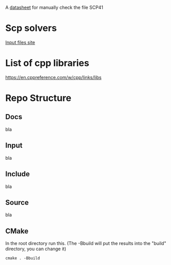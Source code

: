 A [datasheet](https://drive.google.com/file/d/1DPyXL8jzvfu6cZT-VOKrIl8oxo5cJX_n/view?usp=sharing) for manually check the file SCP41 

# Scp solvers
[Input files site](http://people.brunel.ac.uk/~mastjjb/jeb/orlib/scpinfo.html)

# List of cpp libraries

https://en.cppreference.com/w/cpp/links/libs

# Repo Structure

## Docs
bla
## Input
bla
## Include
bla
## Source
bla

## CMake

In the root directory run this. (The -Bbuild will put the results into the "build" directory, you can change it)

```
cmake . -Bbuild
```
